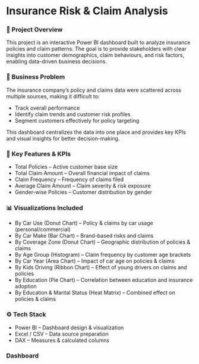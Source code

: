 # Insurance Risk & Claim Analysis

### 📌 Project Overview
This project is an interactive Power BI dashboard built to analyze insurance policies and claim patterns. The goal is to provide stakeholders with clear insights into customer demographics, claim behaviours, and risk factors, enabling data-driven business decisions.

### 🏢 Business Problem
The insurance company’s policy and claims data were scattered across multiple sources, making it difficult to:
- Track overall performance
- Identify claim trends and customer risk profiles
- Segment customers effectively for policy targeting
  
This dashboard centralizes the data into one place and provides key KPIs and visual insights for better decision-making.

### 🎯 Key Features & KPIs
- Total Policies – Active customer base size
- Total Claim Amount – Overall financial impact of claims
- Claim Frequency – Frequency of claims filed
- Average Claim Amount – Claim severity & risk exposure
- Gender-wise Policies – Customer distribution by gender

### 📊 Visualizations Included
- By Car Use (Donut Chart) – Policy & claims by car usage (personal/commercial)
- By Car Make (Bar Chart) – Brand-based risks and claims
- By Coverage Zone (Donut Chart) – Geographic distribution of policies & claims
- By Age Group (Histogram) – Claim frequency by customer age brackets
- By Car Year (Area Chart) – Impact of car age on policies & claims
- By Kids Driving (Ribbon Chart) – Effect of young drivers on claims and policies
- By Education (Pie Chart) – Correlation between education and insurance adoption
- By Education & Marital Status (Heat Matrix) – Combined effect on policies & claims

### ⚙️ Tech Stack
- Power BI – Dashboard design & visualization
- Excel / CSV – Data source preparation
- DAX – Measures & calculated columns

### Dashboard
